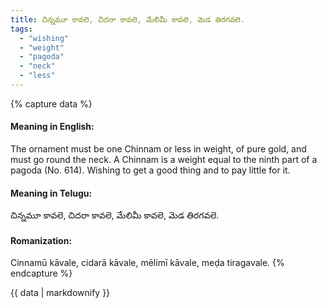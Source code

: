 ```yaml
---
title: చిన్నమూ కావలె, చిదరా కావలె, మేలిమీ కావలె, మెడ తిరగవలె.
tags:
  - "wishing"
  - "weight"
  - "pagoda"
  - "neck"
  - "less"
---
```


{% capture data %}
#### Meaning in English:
The ornament must be one Chinnam or less in weight, of pure gold, and must go round the neck.
A Chinnam is a weight equal to the ninth part of a pagoda (No. 614).
Wishing to get a good thing and to pay little for it.

#### Meaning in Telugu:
చిన్నమూ కావలె, చిదరా కావలె, మేలిమీ కావలె, మెడ తిరగవలె.

#### Romanization:
Cinnamū kāvale, cidarā kāvale, mēlimī kāvale, meḍa tiragavale.
{% endcapture %}

{{ data | markdownify }}

